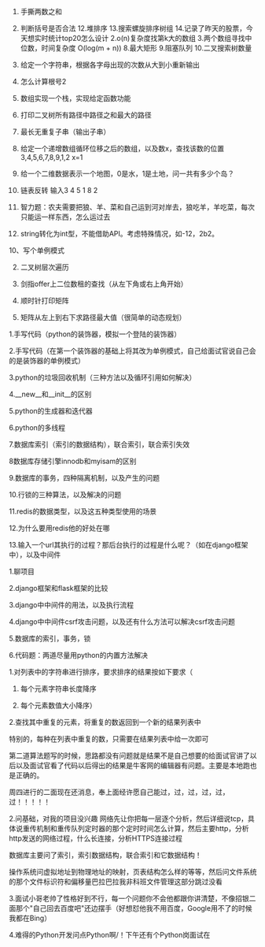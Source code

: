 

1. 手撕两数之和
2. 判断括号是否合法
12.堆排序
13.搜索螺旋排序树组
14.记录了昨天的股票，今天想实时统计top20怎么设计
2.o(n)复杂度找第k大的数组
3.两个数组寻找中位数，时间复杂度 O(log(m + n))
8.最大矩形
9.阻塞队列
10.二叉搜索树数量

1. 给定一个字符串，根据各字母出现的次数从大到小重新输出

2. 怎么计算根号2


3. 数组实现一个栈，实现给定函数功能

4. 打印二叉树所有路径中路径之和最大的路径

5. 最长无重复子串（输出子串）


6. 给定一个递增数组循环位移之后的数组，以及数x，查找该数的位置3,4,5,6,7,8,9,1,2     x=1


7. 给一个二维数据表示一个地图，0是水，1是土地，问一共有多少个岛？


6. 链表反转 输入3 4 5 1 8 2

7. 智力题：农夫需要把狼、羊、菜和自己运到河对岸去，狼吃羊，羊吃菜，每次只能运一样东西，怎么运过去

8. string转化为int型，不能借助API。考虑特殊情况，如-12，2b2。

10、写个单例模式

2. 二叉树层次遍历

3. 剑指offer上二位数租的查找（从左下角或右上角开始）

9. 顺时针打印矩阵

10. 矩阵从左上到右下求路径最大值（很简单的动态规划）



1.手写代码（python的装饰器，模拟一个登陆的装饰器）

2.手写代码（在第一个装饰器的基础上将其改为单例模式，自己给面试官说自己会的是装饰器的单例模式）

3.python的垃圾回收机制（三种方法以及循环引用如何解决）

4.__new__和__init__的区别

5.python的生成器和迭代器

6.python的多线程

7.数据库索引（索引的数据结构），联合索引，联合索引失效

8数据库存储引擎innodb和myisam的区别

9.数据库的事务，四种隔离机制，以及产生的问题

10.行锁的三种算法，以及解决的问题

11.redis的数据类型，以及这五种类型使用的场景

12.为什么要用redis他的好处在哪

13.输入一个url其执行的过程？那后台执行的过程是什么呢？（如在django框架中），以及中间件



1.聊项目

2.django框架和flask框架的比较

3.django中中间件的用法，以及执行流程

4.django中中间件csrf攻击问题，以及还有什么方法可以解决csrf攻击问题

5.数据库的索引，事务，锁

6.代码题：两道尽量用python的内置方法解决

1.对列表中的字符串进行排序，要求排序的结果按如下要求（

1. 每个元素字符串长度降序

2. 每个元素数值大小降序）

2.查找其中重复的元素，将重复的数返回到一个新的结果列表中

特别的，每种在列表中重复的数，只需要在结果列表中给一次即可

第二道算法题写的时候，思路都没有问题就是结果不是自己想要的给面试官讲了以后以及面试官看了代码以后得出的结果是牛客网的编辑器有问题。主要是本地跑也是正确的。

周四进行的二面现在还消息，奉上面经许愿自己能过，过，过，过，过，过！！！！！




2.问基础，对我的项目没兴趣
网络先让你把每一层逐个分析，然后详细说tcp，具体说重传机制和重传队列定时器的那个定时时间怎么计算，然后主要http，分析http发送的网络过程，什么长连接，分析HTTPS连接过程

数据库主要问了索引，索引数据结构，联合索引和它数据结构！

操作系统问虚拟地址到物理地址的映射，页表结构怎么样的等等，然后问文件系统的那个文件标识符和偏移量巴拉巴拉我非科班文件管理这部分跳过没看

3.面试小哥老帅了性格好到不行，每一个问题你不会他都跟你讲清楚，不像招银二面那个"自己回去百度吧"还边摆手（好想怼他我不用百度，Google用不了的时候我都在Bing）

4.难得的Python开发问点Python啊/！下午还有个Python岗面试在